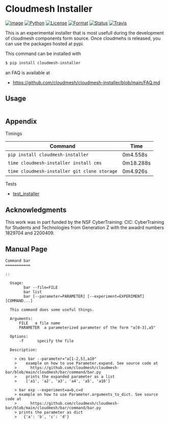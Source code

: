 # Cloudmesh Installer 


[![image](https://img.shields.io/pypi/v/cloudmesh-common.svg)](https://pypi.org/project/cloudmesh-common/)
[![Python](https://img.shields.io/pypi/pyversions/cloudmesh-common.svg)](https://pypi.python.org/pypi/cloudmesh-common)
[![License](https://img.shields.io/badge/License-Apache%202.0-blue.svg)](https://github.com/cloudmesh/cloudmesh-common/blob/main/LICENSE)
[![Format](https://img.shields.io/pypi/format/cloudmesh-common.svg)](https://pypi.python.org/pypi/cloudmesh-common)
[![Status](https://img.shields.io/pypi/status/cloudmesh-common.svg)](https://pypi.python.org/pypi/cloudmesh-common)
[![Travis](https://travis-ci.com/cloudmesh/cloudmesh-common.svg?branch=main)](https://travis-ci.com/cloudmesh/cloudmesh-common)



This is an experimental installer that is most usefull during the development of
cloudmesh components form source. Once cloudmehs is released, you can use the
packages hosted at pypi.

This command can be installed with 

```bash
$ pip install cloudmesh-installer
```

an FAQ is available at

* <https://github.com/cloudmesh/cloudmesh-installer/blob/main/FAQ.md>

## Usage

```bash

```



## Appendix

Timings

| Command | Time |
| --- | --- |
| `pip install cloudmesh-installer` | 	0m4.558s |
| `time cloudmesh-installer install cms`| 0m18.288s |
| `time cloudmesh-installer git clone storage` | 	0m4.926s |


Tests

 * [test_installer](tests/test_installer.py)
 
## Acknowledgments

This work was in part funded by the NSF
CyberTraining: CIC: CyberTraining for Students and Technologies
from Generation Z with the awadrd numbers 1829704 and 2200409.



## Manual Page

<!-- START-MANUAL -->
```
Command bar
===========

::

  Usage:
        bar --file=FILE
        bar list
        bar [--parameter=PARAMETER] [--experiment=EXPERIMENT] [COMMAND...]

  This command does some useful things.

  Arguments:
      FILE   a file name
      PARAMETER  a parameterized parameter of the form "a[0-3],a5"

  Options:
      -f      specify the file

  Description:

    > cms bar --parameter="a[1-2,5],a10"
    >    example on how to use Parameter.expand. See source code at
    >      https://github.com/cloudmesh/cloudmesh-bar/blob/main/cloudmesh/bar/command/bar.py
    >    prints the expanded parameter as a list
    >    ['a1', 'a2', 'a3', 'a4', 'a5', 'a10']

    > bar exp --experiment=a=b,c=d
    > example on how to use Parameter.arguments_to_dict. See source code at
    >      https://github.com/cloudmesh/cloudmesh-bar/blob/main/cloudmesh/bar/command/bar.py
    > prints the parameter as dict
    >   {'a': 'b', 'c': 'd'}

```
<!-- STOP-MANUAL -->